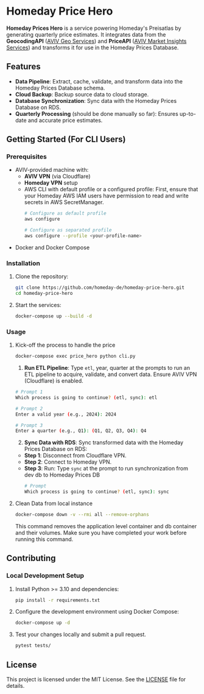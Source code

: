 # Homeday Price Hero

**Homeday Prices Hero** is a service powering Homeday's Preisatlas by generating quarterly price estimates. It integrates data from the **GeocodingAPI** ([AVIV Geo Services](https://avivgroup.atlassian.net/wiki/spaces/AGRS/pages/204505110/AVIV+Geo+Services)) and **PriceAPI** ([AVIV Market Insights Services](https://avivgroup.atlassian.net/wiki/spaces/AGRS/pages/490111012/AVIV+Market+Insights+Services)) and transforms it for use in the Homeday Prices Database.

## Features

- **Data Pipeline**: Extract, cache, validate, and transform data into the Homeday Prices Database schema.
- **Cloud Backup**: Backup source data to cloud storage.
- **Database Synchronization**: Sync data with the Homeday Prices Database on RDS.
- **Quarterly Processing** (should be done manually so far): Ensures up-to-date and accurate price estimates.

## Getting Started (For CLI Users)

### Prerequisites

- AVIV-provided machine with:
  - **AVIV VPN** (via Cloudflare)
  - **Homeday VPN** setup
  - AWS CLI with default profile or a configured profile:
    First, ensure that your Homeday AWS IAM users have permission to read and write secrets in AWS SecretManager.
    ```bash
    # Configure as default profile
    aws configure

    # Configure as separated profile
    aws configure --profile <your-profile-name>
    ```
- Docker and Docker Compose

### Installation

1. Clone the repository:
   ```bash
   git clone https://github.com/homeday-de/homeday-price-hero.git
   cd homeday-price-hero
   ```
2. Start the services:
   ```bash
   docker-compose up --build -d
   ```

### Usage

1. Kick-off the process to handle the price
    ```bash
    docker-compose exec price_hero python cli.py
    ```
    1. **Run ETL Pipeline**:
    Type `etl`, year, quarter at the prompts to run an ETL pipeline to acquire, validate, and convert data. Ensure AVIV VPN (Cloudflare) is enabled.
    ```bash
    # Prompt 1
    Which process is going to continue? (etl, sync): etl
    ```
    ```bash
    # Prompt 2
    Enter a valid year (e.g., 2024): 2024
    ```
    ```bash
    # Prompt 3
    Enter a quarter (e.g., Q1): (Q1, Q2, Q3, Q4): Q4
    ```

    2. **Sync Data with RDS**:
    Sync transformed data with the Homeday Prices Database on RDS:
    - **Step 1**: Disconnect from Cloudflare VPN.
    - **Step 2**: Connect to Homeday VPN.
    - **Step 3**: Run: Type `sync` at the prompt to run synchronization from dev db to Homeday Prices DB
        ```bash
        # Prompt
        Which process is going to continue? (etl, sync): sync
        ```

2. Clean Data from local instance
    ```bash
    docker-compose down -v --rmi all --remove-orphans
    ```
    This command removes the application level container and db container and their volumes. Make sure you have completed your work before running this command.

## Contributing

### Local Development Setup

1. Install Python >= 3.10 and dependencies:
   ```bash
   pip install -r requirements.txt
   ```
2. Configure the development environment using Docker Compose:
   ```bash
   docker-compose up -d
   ```
3. Test your changes locally and submit a pull request.
    ```bash
    pytest tests/
    ```

## License

This project is licensed under the MIT License. See the [LICENSE](LICENSE) file for details.

